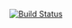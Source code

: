 [![Build Status](https://travis-ci.com/capktkirk/MyFirstExample.svg?branch=master)](https://travis-ci.com/capktkirk/MyFirstExample)

